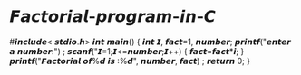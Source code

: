 # 𝙁𝙖𝙘𝙩𝙤𝙧𝙞𝙖𝙡-𝙥𝙧𝙤𝙜𝙧𝙖𝙢-𝙞𝙣-𝘾
#𝙞𝙣𝙘𝙡𝙪𝙙𝙚< 𝙨𝙩𝙙𝙞𝙤.𝙝>
𝙞𝙣𝙩 𝙢𝙖𝙞𝙣() 
{
𝙞𝙣𝙩 𝙄, 𝙛𝙖𝙘𝙩=1, 𝙣𝙪𝙢𝙗𝙚𝙧;
𝙥𝙧𝙞𝙣𝙩𝙛("𝙚𝙣𝙩𝙚𝙧 𝙖 𝙣𝙪𝙢𝙗𝙚𝙧:") ;
 𝙨𝙘𝙖𝙣𝙛("𝙄=1;𝙄<=𝙣𝙪𝙢𝙗𝙚𝙧;𝙄++) {
 𝙛𝙖𝙘𝙩=𝙛𝙖𝙘𝙩*𝙞;
 }
 𝙥𝙧𝙞𝙣𝙩𝙛("𝙁𝙖𝙘𝙩𝙤𝙧𝙞𝙖𝙡 𝙤𝙛%𝙙 𝙞𝙨 :%𝙙", 𝙣𝙪𝙢𝙗𝙚𝙧, 𝙛𝙖𝙘𝙩) ;
 𝙧𝙚𝙩𝙪𝙧𝙣 0;
 }
